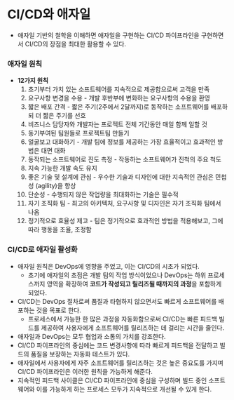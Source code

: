# CI/CD와 애자일
* 애자일 기반의 철학을 이해하면 애자일을 구현하는 CI/CD 파이프라인을 구현하면서 CI/CD의 장점을 최대한 활용할 수 있다.
### 애자일 원칙
* **12가지 원칙**
  1. 초기부터 가치 있는 소프트웨어를 지속적으로 제공함으로써 고객을 만족
  2. 요구사항 변경을 수용 - 개발 후반부에 변화하는 요구사항의 수용을 환영
  3. 짧은 배포 간격 - 짧은 주기(2주에서 2달까지)로 동작하는 소프트웨어를 배포하되 더 짧은 주기를 선호
  4. 비즈니스 담당자와 개발자는 프로젝트 전체 기간동안 매일 함께 일할 것
  5. 동기부여된 팀원들로 프로젝트팀 만들기
  6. 얼굴보고 대화하기 - 개발 팀에 정보를 제공하는 가장 효율적이고 효과적인 방법은 대면 대화
  7. 동작되는 소프트웨어로 진도 측정 - 작동하는 소프트웨어가 진척의 주요 척도
  8. 지속 가능한 개발 속도 유지
  9. 좋은 기술 및 설계에 관심 - 우수한 기술과 디자인에 대한 지속적인 관심은 민첩성 (agility)을 향상
  10. 단순성 - 수행되지 않은 작업량을 최대화하는 기술은 필수적
  11. 자기 조직화 팀 - 최고의 아키텍처, 요구사항 및 디자인은 자기 조직화 팀에서 나옴
  12. 정기적으로 효율성 제고 - 팀은 정기적으로 효과적인 방법을 적용해보고, 그에 따라 행동을 조율, 조정함
### CI/CD로 애자일 활성화
* 애자일 원칙은 DevOps에 영향을 주었고, 이는 CI/CD의 시초가 되었다.
  * 초기에 애자일의 초점은 개발 팀의 작업 방식이었으나 DevOps는 하위 프로세스까지 영역을 확장하여 **코드가 작성되고 릴리즈될 때까지의 과정**을 포함하게 되었다.
* CI/CD는 DevOps 절차로써 품질과 타협하지 않으면서도 빠르게 소프트웨어를 배포하는 것을 목표로 한다.
  * 프로세스에서 가능한 한 많은 과정을 자동화함으로써 CI/CD는 빠른 피드백 빌드를 제공하여 사용자에게 소프트웨어를 릴리즈하는 데 걸리는 시간을 줄인다.
* 애자일과 DevOps는 모두 협업과 소통의 가치를 강조한다.
* CI/CD 파이프라인의 중심에는 코드 변경사항에 따라 빠르게 피드백을 전달하고 빌드의 품질을 보장하는 자동화 테스트가 있다.
* 애자일에서 사용자에게 자주 소프트웨어를 릴리즈하는 것은 높은 중요도를 가지며 CI/CD 파이프라인은 이러한 원칙을 가능하게 해준다.
* 지속적인 피드백 사이클은 CI/CD 파이프라인에 중심을 구성하며 빌드 중인 소프트웨어와 이를 가능하게 하는 프로세스 모두가 지속적으로 개선될 수 있게 한다.

